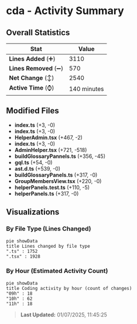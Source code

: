 # cda - Activity Summary 

## Overall Statistics

| Stat                   | Value                                                             |
| ---------------------- | ----------------------------------------------------------------- |
| **Lines Added** (➕)   | 3110                                          |
| **Lines Removed** (➖) | 570                                        |
| **Net Change** (↕)    | 2540                |
| **Active Time** (⌚)   | 140 minutes |


## Modified Files
- **index.ts** (+3, -0)
- **index.ts** (+3, -0)
- **HelperAdmin.tsx** (+467, -2)
- **index.ts** (+3, -0)
- **AdminHelper.tsx** (+721, -518)
- **buildGlossaryPannels.ts** (+356, -45)
- **gql.ts** (+54, -0)
- **ast.d.ts** (+539, -0)
- **buildGlossaryPanels.ts** (+317, -0)
- **GroupMembersView.tsx** (+220, -0)
- **helperPanels.test.ts** (+110, -5)
- **helperPanels.ts** (+317, -0)

## Visualizations

### By File Type (Lines Changed)

```mermaid
pie showData
title Lines changed by file type
".ts" : 1752
".tsx" : 1928
```

### By Hour (Estimated Activity Count)

```mermaid
pie showData
title Coding activity by hour (count of changes)
"09h" : 18
"10h" : 62
"11h" : 18
```


> **Last Updated:** 01/07/2025, 11:45:25